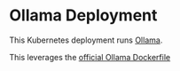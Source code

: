 # Ollama Deployment

This Kubernetes deployment runs [Ollama](https://github.com/ollama/ollama).

This leverages the [official Ollama Dockerfile](https://hub.docker.com/r/ollama/ollama)

